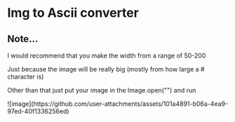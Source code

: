 <h1>Img to Ascii converter</h1>

<h2>Note...</h2>

<p>I would recommend that you make the width from a range of 50-200</p>
<p>Just because the image will be really big (mostly from how large a # character is)</p>

<p>Other than that just put your image in the Image.open("") and run</p>
![image](https://github.com/user-attachments/assets/101a4891-b06a-4ea9-97ed-40f1336256ed)
